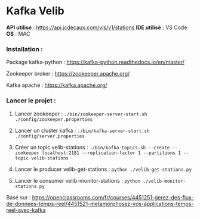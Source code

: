 Kafka Velib
=================

**API utilisé** : https://api.jcdecaux.com/vls/v1/stations
**IDE utilisé** : VS Code
**OS** : MAC

### Installation :

Package kafka-python :
https://kafka-python.readthedocs.io/en/master/

Zookeeper broker :
https://zookeeper.apache.org/

Kafka apache :
https://kafka.apache.org/

### Lancer le projet :

1. Lancer zookeeper :
`./bin/zookeeper-server-start.sh ./config/zookeeper.properties`

2. Lancer un cluster kafka :
`./bin/kafka-server-start.sh ./config/server.properties`

3. Créer un topic velib-stations :
`./bin/kafka-topics.sh --create --zookeeper localhost:2181 --replication-factor 1 --partitions 1 --topic velib-stations`

4. Lancer le producer velib-get-stations :
`python ./velib-get-stations.py`

5. Lancer le consumer velib-monitor-stations :
`python ./velib-monitor-stations.py`



Basé sur :
https://openclassrooms.com/fr/courses/4451251-gerez-des-flux-de-donnees-temps-reel/4451521-metamorphosez-vos-applications-temps-reel-avec-kafka

